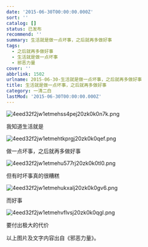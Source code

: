 ```yaml
---
date: '2015-06-30T00:00:00.000Z'
sort: ''
catalog: []
status: 已发布
recommend: ''
summary: 生活就是做一点坏事，之后就再多做好事
tags:
  - 之后就再多做好事
  - 生活就是做一点坏事
  - 邪恶力量
cover: ''
abbrlink: 1502
urlname: 2015-06-30-生活就是做一点坏事，之后就再多做好事
title: 生活就是做一点坏事，之后就再多做好事
category: 一清二白
lastMod: '2015-06-30T00:00:00.000Z'
---
```


![4eed32f2jw1etmehss4pej20zk0k0n7k.png](https://image.bmqy.net/upload/4eed32f2jw1etmehss4pej20zk0k0n7k.png)


我知道生活就是


![4eed32f2jw1etmehtkprgj20zk0k0qef.png](https://image.bmqy.net/upload/4eed32f2jw1etmehtkprgj20zk0k0qef.png)


做一点坏事，之后就再多做好事


![4eed32f2jw1etmehu577rj20zk0k0tl0.png](https://image.bmqy.net/upload/4eed32f2jw1etmehu577rj20zk0k0tl0.png)


但有时坏事真的很糟糕


![4eed32f2jw1etmehukxalj20zk0k0gv6.png](https://image.bmqy.net/upload/4eed32f2jw1etmehukxalj20zk0k0gv6.png)


而好事


![4eed32f2jw1etmehvflvsj20zk0k0qgl.png](https://image.bmqy.net/upload/4eed32f2jw1etmehvflvsj20zk0k0qgl.png)


要付出极大的代价


以上图片及文字内容出自《邪恶力量》。

